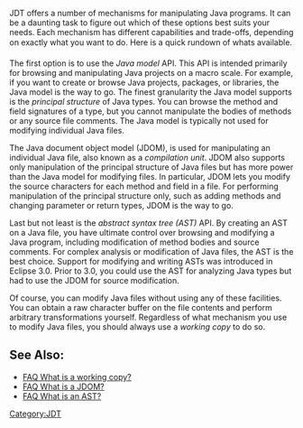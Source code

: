 JDT offers a number of mechanisms for manipulating Java programs. It can
be a daunting task to figure out which of these options best suits your
needs. Each mechanism has different capabilities and trade-offs,
depending on exactly what you want to do. Here is a quick rundown of
whats available.

The first option is to use the <i>Java model</i> API. This API is
intended primarily for browsing and manipulating Java projects on a
macro scale. For example, if you want to create or browse Java projects,
packages, or libraries, the Java model is the way to go. The finest
granularity the Java model supports is the <i>principal structure</i> of
Java types. You can browse the method and field signatures of a type,
but you cannot manipulate the bodies of methods or any source file
comments. The Java model is typically not used for modifying individual
Java files.

The Java document object model (JDOM), is used for manipulating an
individual Java file, also known as a <i>compilation unit</i>. JDOM also
supports only manipulation of the principal structure of Java files but
has more power than the Java model for modifying files. In particular,
JDOM lets you modify the source characters for each method and field in
a file. For performing manipulation of the principal structure only,
such as adding methods and changing parameter or return types, JDOM is
the way to go.

Last but not least is the <i>abstract syntax tree (AST)</i> API. By
creating an AST on a Java file, you have ultimate control over browsing
and modifying a Java program, including modification of method bodies
and source comments. For complex analysis or modification of Java files,
the AST is the best choice. Support for modifying and writing ASTs was
introduced in Eclipse 3.0. Prior to 3.0, you could use the AST for
analyzing Java types but had to use the JDOM for source modification.

Of course, you can modify Java files without using any of these
facilities. You can obtain a raw character buffer on the file contents
and perform arbitrary transformations yourself. Regardless of what
mechanism you use to modify Java files, you should always use a
<i>working copy</i> to do so.

## See Also:

  - [FAQ What is a working
    copy?](FAQ_What_is_a_working_copy? "wikilink")
  - [FAQ What is a JDOM?](FAQ_What_is_a_JDOM? "wikilink")
  - [FAQ What is an AST?](FAQ_What_is_an_AST? "wikilink")

[Category:JDT](Category:JDT "wikilink")